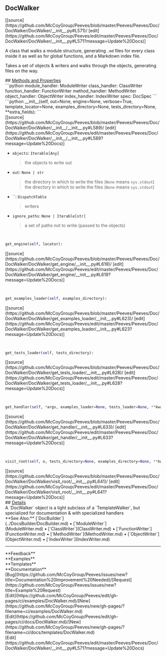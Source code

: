 ## <a id="Peeves.Peeves.Doc.DocWalker.DocWalker">DocWalker</a> 

<div class="docs-source-link" markdown="1">
[[source](https://github.com/McCoyGroup/Peeves/blob/master/Peeves/Peeves/Doc/DocWalker/DocWalker/__init__.py#L571)/
[edit](https://github.com/McCoyGroup/Peeves/edit/master/Peeves/Peeves/Doc/DocWalker/DocWalker/__init__.py#L571?message=Update%20Docs)]
</div>

A class that walks a module structure, generating `.md` files for every class inside it as well as for global functions,
and a Markdown index file.

Takes a set of objects & writers and walks through the objects, generating files on the way.







<div class="collapsible-section">
 <div class="collapsible-section collapsible-section-header" markdown="1">
## <a class="collapse-link" data-toggle="collapse" href="#methods" markdown="1"> Methods and Properties</a> <a class="float-right" data-toggle="collapse" href="#methods"><i class="fa fa-chevron-down"></i></a>
 </div>
 <div class="collapsible-section collapsible-section-body collapse " id="methods" markdown="1">
 ```python
module_handler: ModuleWriter
class_handler: ClassWriter
function_handler: FunctionWriter
method_handler: MethodWriter
object_handler: ObjectWriter
index_handler: IndexWriter
spec: DocSpec
```
<a id="Peeves.Peeves.Doc.DocWalker.DocWalker.__init__" class="docs-object-method">&nbsp;</a> 
```python
__init__(self, out=None, engine=None, verbose=True, template_locator=None, examples_directory=None, tests_directory=None, **extra_fields): 
```
<div class="docs-source-link" markdown="1">
[[source](https://github.com/McCoyGroup/Peeves/blob/master/Peeves/Peeves/Doc/DocWalker/DocWalker/__init__/__init__.py#L589)/
[edit](https://github.com/McCoyGroup/Peeves/edit/master/Peeves/Peeves/Doc/DocWalker/DocWalker/__init__/__init__.py#L589?message=Update%20Docs)]
</div>

  - `objects`: `Iterable[Any]`
    > the objects to write out
  - `out`: `None | str`
    > the directory in which to write the files (`None` means `sys.stdout`)
the directory in which to write the files (`None` means `sys.stdout`)
  - ``: `DispatchTable`
    > writers
  - `ignore_paths`: `None | Iterable[str]`
    > a set of paths not to write (passed to the objects)


<a id="Peeves.Peeves.Doc.DocWalker.DocWalker.get_engine" class="docs-object-method">&nbsp;</a> 
```python
get_engine(self, locator): 
```
<div class="docs-source-link" markdown="1">
[[source](https://github.com/McCoyGroup/Peeves/blob/master/Peeves/Peeves/Doc/DocWalker/DocWalker/get_engine/__init__.py#L619)/
[edit](https://github.com/McCoyGroup/Peeves/edit/master/Peeves/Peeves/Doc/DocWalker/DocWalker/get_engine/__init__.py#L619?message=Update%20Docs)]
</div>


<a id="Peeves.Peeves.Doc.DocWalker.DocWalker.get_examples_loader" class="docs-object-method">&nbsp;</a> 
```python
get_examples_loader(self, examples_directory): 
```
<div class="docs-source-link" markdown="1">
[[source](https://github.com/McCoyGroup/Peeves/blob/master/Peeves/Peeves/Doc/DocWalker/DocWalker/get_examples_loader/__init__.py#L623)/
[edit](https://github.com/McCoyGroup/Peeves/edit/master/Peeves/Peeves/Doc/DocWalker/DocWalker/get_examples_loader/__init__.py#L623?message=Update%20Docs)]
</div>


<a id="Peeves.Peeves.Doc.DocWalker.DocWalker.get_tests_loader" class="docs-object-method">&nbsp;</a> 
```python
get_tests_loader(self, tests_directory): 
```
<div class="docs-source-link" markdown="1">
[[source](https://github.com/McCoyGroup/Peeves/blob/master/Peeves/Peeves/Doc/DocWalker/DocWalker/get_tests_loader/__init__.py#L628)/
[edit](https://github.com/McCoyGroup/Peeves/edit/master/Peeves/Peeves/Doc/DocWalker/DocWalker/get_tests_loader/__init__.py#L628?message=Update%20Docs)]
</div>


<a id="Peeves.Peeves.Doc.DocWalker.DocWalker.get_handler" class="docs-object-method">&nbsp;</a> 
```python
get_handler(self, *args, examples_loader=None, tests_loader=None, **kwargs): 
```
<div class="docs-source-link" markdown="1">
[[source](https://github.com/McCoyGroup/Peeves/blob/master/Peeves/Peeves/Doc/DocWalker/DocWalker/get_handler/__init__.py#L633)/
[edit](https://github.com/McCoyGroup/Peeves/edit/master/Peeves/Peeves/Doc/DocWalker/DocWalker/get_handler/__init__.py#L633?message=Update%20Docs)]
</div>


<a id="Peeves.Peeves.Doc.DocWalker.DocWalker.visit_root" class="docs-object-method">&nbsp;</a> 
```python
visit_root(self, o, tests_directory=None, examples_directory=None, **kwargs): 
```
<div class="docs-source-link" markdown="1">
[[source](https://github.com/McCoyGroup/Peeves/blob/master/Peeves/Peeves/Doc/DocWalker/DocWalker/visit_root/__init__.py#L641)/
[edit](https://github.com/McCoyGroup/Peeves/edit/master/Peeves/Peeves/Doc/DocWalker/DocWalker/visit_root/__init__.py#L641?message=Update%20Docs)]
</div>
 </div>
</div>



<div class="collapsible-section">
 <div class="collapsible-section collapsible-section-header" markdown="1">
## <a class="collapse-link" data-toggle="collapse" href="#Details-06b088" markdown="1"> Details</a> <a class="float-right" data-toggle="collapse" href="#Details-06b088"><i class="fa fa-chevron-down"></i></a>
 </div>
 <div class="collapsible-section collapsible-section-body collapse " id="Details-06b088" markdown="1">
 A `DocWalker` object is a light subclass of a `TemplateWalker`, but specialized for documentation & with specialized handlers
 </div>
</div>







<div markdown="1" class="alert alert-secondary">
**See Also:** [`DocBuilder`](../DocsBuilder/DocBuilder.md)<span>&nbsp;&#9642;&nbsp;</span>[`ModuleWriter`](ModuleWriter.md)<span>&nbsp;&#9642;&nbsp;</span>[`ClassWriter`](ClassWriter.md)<span>&nbsp;&#9642;&nbsp;</span>[`FunctionWriter`](FunctionWriter.md)<span>&nbsp;&#9642;&nbsp;</span>[`MethodWriter`](MethodWriter.md)<span>&nbsp;&#9642;&nbsp;</span>[`ObjectWriter`](ObjectWriter.md)<span>&nbsp;&#9642;&nbsp;</span>[`IndexWriter`](IndexWriter.md)
</div>

---


<div markdown="1" class="text-secondary">
<div class="container">
  <div class="row">
   <div class="col" markdown="1">
**Feedback**   
</div>
   <div class="col" markdown="1">
**Examples**   
</div>
   <div class="col" markdown="1">
**Templates**   
</div>
   <div class="col" markdown="1">
**Documentation**   
</div>
   <div class="col" markdown="1">
   
</div>
   <div class="col" markdown="1">
   
</div>
   <div class="col" markdown="1">
   
</div>
</div>
  <div class="row">
   <div class="col" markdown="1">
[Bug](https://github.com/McCoyGroup/Peeves/issues/new?title=Documentation%20Improvement%20Needed)/[Request](https://github.com/McCoyGroup/Peeves/issues/new?title=Example%20Request)   
</div>
   <div class="col" markdown="1">
[Edit](https://github.com/McCoyGroup/Peeves/edit/gh-pages/ci/examples/DocWalker.md)/[New](https://github.com/McCoyGroup/Peeves/new/gh-pages/?filename=ci/examples/DocWalker.md)   
</div>
   <div class="col" markdown="1">
[Edit](https://github.com/McCoyGroup/Peeves/edit/gh-pages/ci/docs/DocWalker.md)/[New](https://github.com/McCoyGroup/Peeves/new/gh-pages/?filename=ci/docs/templates/DocWalker.md)   
</div>
   <div class="col" markdown="1">
[Edit](https://github.com/McCoyGroup/Peeves/edit/master/Peeves/Peeves/Doc/DocWalker/DocWalker/__init__.py#L571?message=Update%20Docs)   
</div>
   <div class="col" markdown="1">
   
</div>
   <div class="col" markdown="1">
   
</div>
   <div class="col" markdown="1">
   
</div>
</div>
</div>
</div>